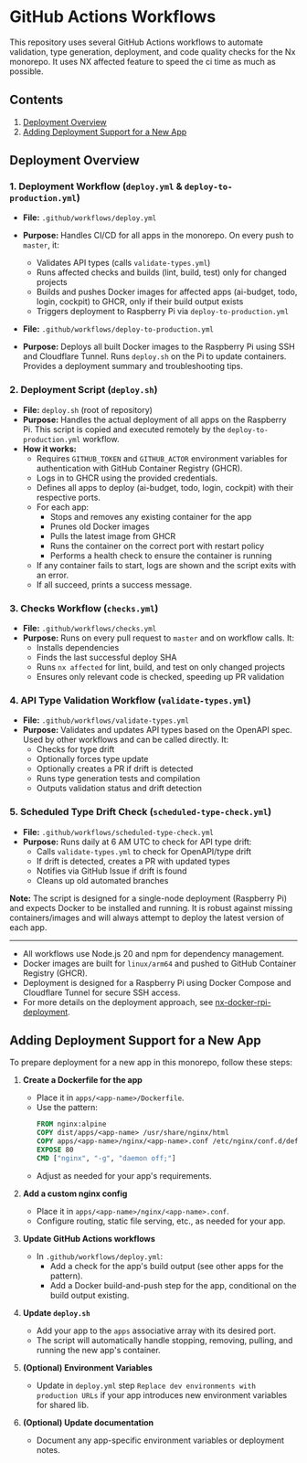 # GitHub Actions Workflows

This repository uses several GitHub Actions workflows to automate validation, type generation, deployment, and code quality checks for the Nx monorepo. It uses NX affected feature to speed the ci time as much as possible.

## Contents

1. [Deployment Overview](#deployment-overview)
2. [Adding Deployment Support for a New App](#adding-deployment-support-for-a-new-app)

## Deployment Overview

### 1. Deployment Workflow (`deploy.yml` & `deploy-to-production.yml`)

- **File:** `.github/workflows/deploy.yml`
- **Purpose:** Handles CI/CD for all apps in the monorepo. On every push to `master`, it:

  - Validates API types (calls `validate-types.yml`)
  - Runs affected checks and builds (lint, build, test) only for changed projects
  - Builds and pushes Docker images for affected apps (ai-budget, todo, login, cockpit) to GHCR, only if their build output exists
  - Triggers deployment to Raspberry Pi via `deploy-to-production.yml`

- **File:** `.github/workflows/deploy-to-production.yml`
- **Purpose:** Deploys all built Docker images to the Raspberry Pi using SSH and Cloudflare Tunnel. Runs `deploy.sh` on the Pi to update containers. Provides a deployment summary and troubleshooting tips.

### 2. Deployment Script (`deploy.sh`)

- **File:** `deploy.sh` (root of repository)
- **Purpose:** Handles the actual deployment of all apps on the Raspberry Pi. This script is copied and executed remotely by the `deploy-to-production.yml` workflow.
- **How it works:**
  - Requires `GITHUB_TOKEN` and `GITHUB_ACTOR` environment variables for authentication with GitHub Container Registry (GHCR).
  - Logs in to GHCR using the provided credentials.
  - Defines all apps to deploy (ai-budget, todo, login, cockpit) with their respective ports.
  - For each app:
    - Stops and removes any existing container for the app
    - Prunes old Docker images
    - Pulls the latest image from GHCR
    - Runs the container on the correct port with restart policy
    - Performs a health check to ensure the container is running
  - If any container fails to start, logs are shown and the script exits with an error.
  - If all succeed, prints a success message.

### 3. Checks Workflow (`checks.yml`)

- **File:** `.github/workflows/checks.yml`
- **Purpose:** Runs on every pull request to `master` and on workflow calls. It:
  - Installs dependencies
  - Finds the last successful deploy SHA
  - Runs `nx affected` for lint, build, and test on only changed projects
  - Ensures only relevant code is checked, speeding up PR validation

### 4. API Type Validation Workflow (`validate-types.yml`)

- **File:** `.github/workflows/validate-types.yml`
- **Purpose:** Validates and updates API types based on the OpenAPI spec. Used by other workflows and can be called directly. It:
  - Checks for type drift
  - Optionally forces type update
  - Optionally creates a PR if drift is detected
  - Runs type generation tests and compilation
  - Outputs validation status and drift detection

### 5. Scheduled Type Drift Check (`scheduled-type-check.yml`)

- **File:** `.github/workflows/scheduled-type-check.yml`
- **Purpose:** Runs daily at 6 AM UTC to check for API type drift:
  - Calls `validate-types.yml` to check for OpenAPI/type drift
  - If drift is detected, creates a PR with updated types
  - Notifies via GitHub Issue if drift is found
  - Cleans up old automated branches

**Note:** The script is designed for a single-node deployment (Raspberry Pi) and expects Docker to be installed and running. It is robust against missing containers/images and will always attempt to deploy the latest version of each app.

---

- All workflows use Node.js 20 and npm for dependency management.
- Docker images are built for `linux/arm64` and pushed to GitHub Container Registry (GHCR).
- Deployment is designed for a Raspberry Pi using Docker Compose and Cloudflare Tunnel for secure SSH access.
- For more details on the deployment approach, see [nx-docker-rpi-deployment](https://github.com/marcinparda/nx-docker-rpi-deployment).

## Adding Deployment Support for a New App

To prepare deployment for a new app in this monorepo, follow these steps:

1. **Create a Dockerfile for the app**

   - Place it in `apps/<app-name>/Dockerfile`.
   - Use the pattern:
     ```dockerfile
     FROM nginx:alpine
     COPY dist/apps/<app-name> /usr/share/nginx/html
     COPY apps/<app-name>/nginx/<app-name>.conf /etc/nginx/conf.d/default.conf
     EXPOSE 80
     CMD ["nginx", "-g", "daemon off;"]
     ```
   - Adjust as needed for your app's requirements.

2. **Add a custom nginx config**

   - Place it in `apps/<app-name>/nginx/<app-name>.conf`.
   - Configure routing, static file serving, etc., as needed for your app.

3. **Update GitHub Actions workflows**

   - In `.github/workflows/deploy.yml`:
     - Add a check for the app's build output (see other apps for the pattern).
     - Add a Docker build-and-push step for the app, conditional on the build output existing.

4. **Update `deploy.sh`**

   - Add your app to the `apps` associative array with its desired port.
   - The script will automatically handle stopping, removing, pulling, and running the new app's container.

5. **(Optional) Environment Variables**

   - Update in `deploy.yml` step `Replace dev environments with production URLs` if your app introduces new environment variables for shared lib.

6. **(Optional) Update documentation**
   - Document any app-specific environment variables or deployment notes.
